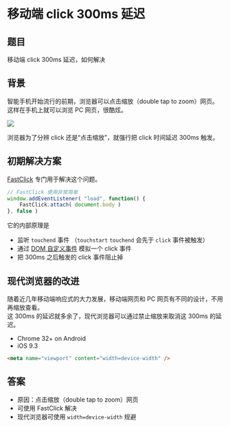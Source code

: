 # 移动端 click 300ms 延迟

## 题目

移动端 click 300ms 延迟，如何解决

## 背景

智能手机开始流行的前期，浏览器可以点击缩放（double tap to zoom）网页。这样在手机上就可以浏览 PC 网页，很酷炫。

![](https://cdn.jsdelivr.net/gh/ailee945/picGo/img/202203270953782.jpeg)

浏览器为了分辨 click 还是“点击缩放”，就强行把 click 时间延迟 300ms 触发。

## 初期解决方案

[FastClick](https://www.npmjs.com/package/fastclick) 专门用于解决这个问题。

```js
// FastClick 使用非常简单
window.addEventListener( "load", function() {
    FastClick.attach( document.body )
}, false )
```

它的内部原理是
- 监听 `touchend` 事件 （`touchstart` `touchend` 会先于 `click` 事件被触发）
- 通过 [DOM 自定义事件](https://developer.mozilla.org/zh-CN/docs/Web/API/CustomEvent) 模拟一个 click 事件
- 把 300ms 之后触发的 click 事件阻止掉

## 现代浏览器的改进

随着近几年移动端响应式的大力发展，移动端网页和 PC 网页有不同的设计，不用再缩放查看。<br>
这 300ms 的延迟就多余了，现代浏览器可以通过禁止缩放来取消这 300ms 的延迟。

- Chrome 32+ on Android
- iOS 9.3

```html
<meta name="viewport" content="width=device-width" />
```

## 答案

- 原因：点击缩放（double tap to zoom）网页
- 可使用 FastClick 解决
- 现代浏览器可使用 `width=device-width` 规避

